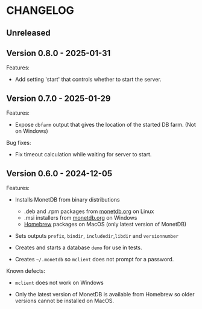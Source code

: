 CHANGELOG
=========


Unreleased
----------

Version 0.8.0 - 2025-01-31
--------------------------

Features:

* Add setting 'start' that controls whether to start the server.


Version 0.7.0 - 2025-01-29
--------------------------

Features:

* Expose `dbfarm` output that gives the location of the started
  DB farm. (Not on Windows)

Bug fixes:

* Fix timeout calculation while waiting for server to start.


Version 0.6.0 - 2024-12-05
--------------------------

Features:

* Installs MonetDB from binary distributions
  * .deb and .rpm packages from [monetdb.org][downloads] on Linux
  * .msi installers from [monetdb.org][downloads] on Windows
  * [Homebrew](https://brew.sh) packages on MacOS (only latest version of MonetDB)

* Sets outputs `prefix`, `bindir`, `includedir`,`libdir` and `versionnumber`

* Creates and starts a database `demo` for use in tests.

* Creates `~/.monetdb` so `mclient` does not prompt for a password.

Known defects:

* `mclient` does not work on Windows

* Only the latest version of MonetDB is available from Homebrew so older
  versions cannot be installed on MacOS.



[downloads]: https://monetdb.org/downloads